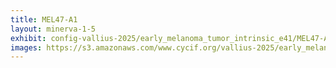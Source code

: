 ```yaml
---
title: MEL47-A1
layout: minerva-1-5
exhibit: config-vallius-2025/early_melanoma_tumor_intrinsic_e41/MEL47-A1
images: https://s3.amazonaws.com/www.cycif.org/vallius-2025/early_melanoma_tumor_intrinsic_e41/MEL47-A1
---
```

